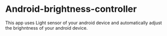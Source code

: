 # Android-brightness-controller
This app uses Light sensor of your android device and automatically adjust the brighntness of your android device.
